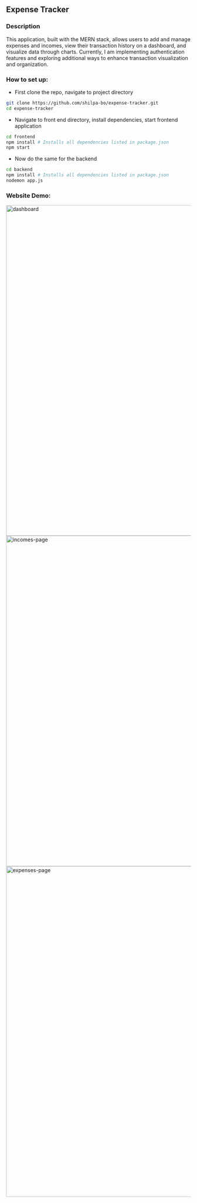 ## Expense Tracker

### Description
This application, built with the MERN stack, allows users to add and manage expenses and incomes, view their transaction history on a dashboard, and visualize data through charts. Currently, I am implementing authentication features and exploring additional ways to enhance transaction visualization and organization.

### How to set up:
- First clone the repo, navigate to project directory
```bash
git clone https://github.com/shilpa-bo/expense-tracker.git
cd expense-tracker
```
- Navigate to front end directory, install dependencies, start frontend application
```bash
cd frontend
npm install # Installs all dependencies listed in package.json
npm start
```
- Now do the same for the backend
```bash
cd backend
npm install # Installs all dependencies listed in package.json
nodemon app.js
```

### Website Demo: 
<img width="900" alt="dashboard" src="https://github.com/user-attachments/assets/bf9659eb-6bcc-48b3-b3f8-90f67ee953c5">
<img width="900" alt="incomes-page" src="https://github.com/user-attachments/assets/5382962b-7a47-4725-84c0-848d5ccb4e5f">
<img width="900" alt="expenses-page" src="https://github.com/user-attachments/assets/aeabed28-e063-4b28-bc1b-bade1ef3b3b0">

